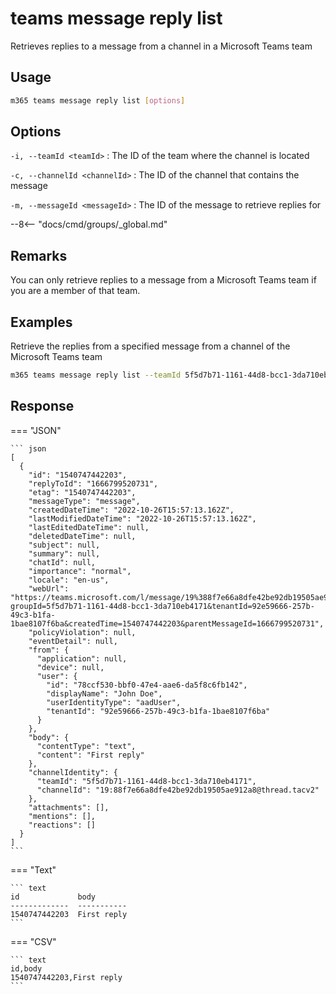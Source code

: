 # teams message reply list

Retrieves replies to a message from a channel in a Microsoft Teams team

## Usage

```sh
m365 teams message reply list [options]
```

## Options

`-i, --teamId <teamId>`
: The ID of the team where the channel is located

`-c, --channelId <channelId>`
: The ID of the channel that contains the message

`-m, --messageId <messageId>`
: The ID of the message to retrieve replies for

--8<-- "docs/cmd/groups/_global.md"

## Remarks

You can only retrieve replies to a message from a Microsoft Teams team if you are a member of that team.

## Examples

Retrieve the replies from a specified message from a channel of the Microsoft Teams team

```sh
m365 teams message reply list --teamId 5f5d7b71-1161-44d8-bcc1-3da710eb4171 --channelId 19:88f7e66a8dfe42be92db19505ae912a8@thread.skype --messageId 1540747442203
```

## Response

=== "JSON"

    ``` json
    [
      {
        "id": "1540747442203",
        "replyToId": "1666799520731",
        "etag": "1540747442203",
        "messageType": "message",
        "createdDateTime": "2022-10-26T15:57:13.162Z",
        "lastModifiedDateTime": "2022-10-26T15:57:13.162Z",
        "lastEditedDateTime": null,
        "deletedDateTime": null,
        "subject": null,
        "summary": null,
        "chatId": null,
        "importance": "normal",
        "locale": "en-us",
        "webUrl": "https://teams.microsoft.com/l/message/19%388f7e66a8dfe42be92db19505ae912a8%40thread.tacv2/1540747442203?groupId=5f5d7b71-1161-44d8-bcc1-3da710eb4171&tenantId=92e59666-257b-49c3-b1fa-1bae8107f6ba&createdTime=1540747442203&parentMessageId=1666799520731",
        "policyViolation": null,
        "eventDetail": null,
        "from": {
          "application": null,
          "device": null,
          "user": {
            "id": "78ccf530-bbf0-47e4-aae6-da5f8c6fb142",
            "displayName": "John Doe",
            "userIdentityType": "aadUser",
            "tenantId": "92e59666-257b-49c3-b1fa-1bae8107f6ba"
          }
        },
        "body": {
          "contentType": "text",
          "content": "First reply"
        },
        "channelIdentity": {
          "teamId": "5f5d7b71-1161-44d8-bcc1-3da710eb4171",
          "channelId": "19:88f7e66a8dfe42be92db19505ae912a8@thread.tacv2"
        },
        "attachments": [],
        "mentions": [],
        "reactions": []
      }
    ]
    ```

=== "Text"

    ``` text
    id             body
    -------------  -----------
    1540747442203  First reply
    ```

=== "CSV"

    ``` text
    id,body
    1540747442203,First reply
    ```
